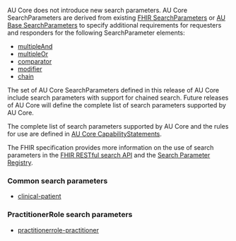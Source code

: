 AU Core does not introduce new search parameters. AU Core SearchParameters are derived from existing [FHIR SearchParameters](https://hl7.org/fhir/R4/searchparameter-registry.html) or [AU Base SearchParameters](https://build.fhir.org/ig/hl7au/au-fhir-base/search-parameters.html) to specify additional requirements for requesters and responders for the following SearchParameter elements:​

- [multipleAnd](https://hl7.org/fhir/R4/searchparameter-definitions.html#SearchParameter.multipleAnd)
- [multipleOr](https://hl7.org/fhir/R4/searchparameter-definitions.html#SearchParameter.multipleOr)
- [comparator](https://hl7.org/fhir/R4/searchparameter-definitions.html#SearchParameter.comparator)
- [modifier](https://hl7.org/fhir/R4/searchparameter-definitions.html#SearchParameter.modifier)
- [chain](https://hl7.org/fhir/R4/searchparameter-definitions.html#SearchParameter.chain) 

<div class="stu-note" markdown="1">
The set of AU Core SearchParameters defined in this release of AU Core include search parameters with support for chained search. Future releases of AU Core will define the complete list of search parameters supported by AU Core.
</div>

The complete list of search parameters supported by AU Core and the rules for use are defined in [AU Core CapabilityStatements](capability-statements.html).

The FHIR specification provides more information on the use of search parameters in the [FHIR RESTful search API](http://hl7.org/fhir/R4/http.html#search) and the [Search Parameter Registry](http://hl7.org/fhir/R4/searchparameter-registry.html).

### Common search parameters

- [clinical-patient](SearchParameter-au-core-clinical-patient.html)

### PractitionerRole search parameters

- [practitionerrole-practitioner](SearchParameter-au-core-practitionerrole-practitioner.html)